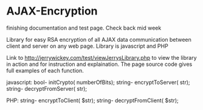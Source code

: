 AJAX-Encryption
===============
finishing documentation and test page.  Check back mid week


Library for easy RSA encryption of all AJAX data communication between client and server on any web page.  Library is javascript and PHP

Link to http://jerrywickey.com/test/viewJerrysLibrary.php to view the library in action and for instruction and explaination.  The page source code gives full examples of each function. 

javascript:  bool-   initCrypto( numberOfBits);  string- encryptToServer( str);  string- decryptFromServer( str);  

PHP: string- encryptToClient( $str); string- decryptFromClient( $str);
